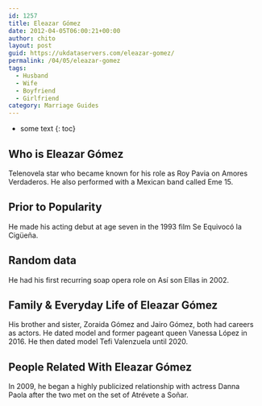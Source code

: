 ```yaml
---
id: 1257
title: Eleazar Gómez
date: 2012-04-05T06:00:21+00:00
author: chito
layout: post
guid: https://ukdataservers.com/eleazar-gomez/
permalink: /04/05/eleazar-gomez
tags:
  - Husband
  - Wife
  - Boyfriend
  - Girlfriend
category: Marriage Guides
---
```


* some text
{: toc}


## Who is  Eleazar Gómez
                  
                  
                  
Telenovela star who became known for his role as Roy Pavia on Amores Verdaderos. He also performed with a Mexican band called Eme 15.
                  
                
                
                
## Prior to Popularity 
                  
                  
                  
He made his acting debut at age seven in the 1993 film Se Equivocó la Cigüeña.
                  
                
                
                
## Random data 
                  
                  
                  
He had his first recurring soap opera role on Así son Ellas in 2002.
                  
                
                
                
## Family & Everyday Life of Eleazar Gómez
                  
                  
                  
His brother and sister, Zoraida Gómez and Jairo Gómez, both had careers as actors. He dated model and former pageant queen Vanessa López in 2016. He then dated model Tefi Valenzuela until 2020. 
                  
                
                
                
## People Related With  Eleazar Gómez
                  
                  
                  
In 2009, he began a highly publicized relationship with actress Danna Paola after the two met on the set of Atrévete a Soñar. 
                  
                
              
            
          
          
          
    
    
  
